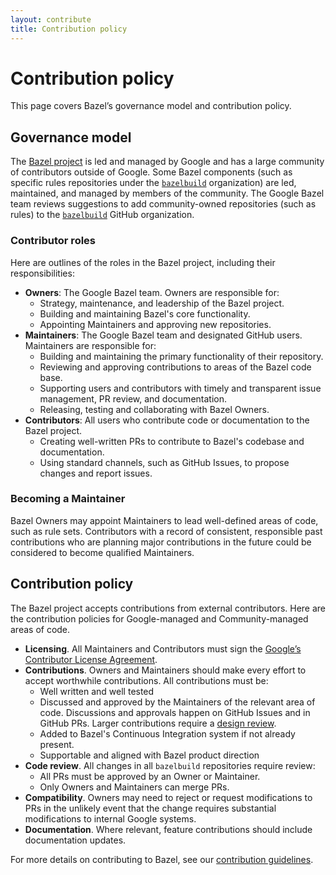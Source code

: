 ```yaml
---
layout: contribute
title: Contribution policy
---
```


# Contribution policy

This page covers Bazel’s governance model and contribution policy. 

## Governance model

The [Bazel project](https://github.com/bazelbuild) is led and managed by Google and has a large community of contributors outside of Google. Some Bazel components (such as specific rules repositories under the <code>[bazelbuild](https://github.com/bazelbuild)</code> organization) are led, maintained, and managed by members of the community. The Google Bazel team reviews suggestions to add community-owned repositories (such as rules) to the <code>[bazelbuild](https://github.com/bazelbuild)</code> GitHub organization.

### Contributor roles

Here are outlines of the roles in the Bazel project, including their responsibilities:

*   **Owners**: The Google Bazel team. Owners are responsible for:
    *   Strategy, maintenance, and leadership of the Bazel project.
    *   Building and maintaining Bazel's core functionality.
    *   Appointing Maintainers and approving new repositories.
*   **Maintainers**: The Google Bazel team and designated GitHub users. Maintainers are responsible for:
    *   Building and maintaining the primary functionality of their repository.
    *   Reviewing and approving contributions to areas of the Bazel code base.
    *   Supporting users and contributors with timely and transparent issue management, PR review, and documentation.  
    *   Releasing, testing and collaborating with Bazel Owners.
*   **Contributors**: All users who contribute code or documentation to the Bazel project. 
    *   Creating well-written PRs to contribute to Bazel's codebase and documentation. 
    *   Using standard channels, such as GitHub Issues, to propose changes and report issues. 

### Becoming a Maintainer

Bazel Owners may appoint Maintainers to lead well-defined areas of code, such as rule sets. Contributors with a record of consistent, responsible past contributions who are planning major contributions in the future could be considered to become qualified Maintainers.

## Contribution policy

The Bazel project accepts contributions from external contributors. Here are the contribution policies for Google-managed and Community-managed areas of code.

*   **Licensing**. All Maintainers and Contributors must sign the [Google’s Contributor License Agreement](https://cla.developers.google.com/clas).
*   **Contributions**. Owners and Maintainers should make every effort to accept worthwhile contributions. All contributions must be:
    *   Well written and well tested
    *   Discussed and approved by the Maintainers of the relevant area of code. Discussions and approvals happen on GitHub Issues and in GitHub PRs. Larger contributions require a [design review](https://bazel.build/designs/index.html).
    *   Added to Bazel's Continuous Integration system if not already present.
    *   Supportable and aligned with Bazel product direction
*   **Code review**. All changes in all `bazelbuild` repositories require review:
    *   All PRs must be approved by an Owner or Maintainer. 
    *   Only Owners and Maintainers can merge PRs. 
*   **Compatibility**. Owners may need to reject or request modifications to PRs in the unlikely event that the change requires substantial modifications to internal Google systems.
*   **Documentation**. Where relevant, feature contributions should include documentation updates.

For more details on contributing to Bazel, see our [contribution guidelines](https://bazel.build/contributing.html).

